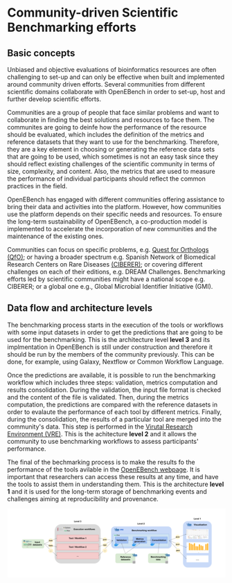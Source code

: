 # Community-driven Scientific Benchmarking efforts

## Basic concepts

Unbiased and objective evaluations of bioinformatics resources are often challenging to set-up and can only be effective when built and implemented around community driven efforts. Several communities from different scientific domains collaborate with OpenEBench in order to set-up, host and further develop scientific efforts.

Communities are a group of people that face similar problems and want to collaborate in finding the best solutions and resources to face them. The communites are going to deinfe how the performance of the resource should be evaluated, which includes the definition of the metrics and reference datasets that they want to use for the benchmarking. Therefore, they are a key element in choosing or generating the reference data sets that are going to be used, which sometimes is not an easy task since they should reflect existing challenges of the scientific community in terms of size, complexity, and content. Also, the metrics that are used to measure the performance of individual participants should reflect the common practices in the field.

OpenEBench has engaged with different communities offering assistance to bring their data and activities into the platform. However, how communities use the platform depends on their specific needs and resources. To ensure the long-term sustainability of OpenEBench, a co-production model is implemented to accelerate the incorporation of new communities and the maintenance of the existing ones.

Communities can focus on specific problems, e.g. [Quest for Orthologs (QfO)](https://openebench.bsc.es/scientific/OEBC002); or having a broader spectrum e.g. Spanish Network of Biomedical Research Centers on Rare Diseases [(CIBERER)](https://openebench.bsc.es/scientific/OEBC004); or covering different challenges on each of their editions, e.g. DREAM Challenges. Benchmarking efforts led by scientific communities might have a national scope e.g. CIBERER; or a global one e.g., Global Microbial Identifier Initiative (GMI).

## Data flow and architecture levels

The benchmarking process starts in the execution of the tools or workflows with some input datasets in order to get the predictions that are going to be used for the benchmarking. This is the architecture level **level 3** and its implmentation in OpenEBench is still under construction and therefore it should be run by the members of the community previously. This can be done, for example, using Galaxy, Nextflow or Common Workflow Language.

Once the predictions are available, it is possible to run the benchmarking workflow which includes three steps: validation, metrics computation and results consolidation. During the validation, the input file format is checked and the content of the file is validated. Then, during the metrics computation, the predictions are compared with the reference datasets in order to evalaute the performance of each tool by different metrics. Finally, during the consolidation, the results of a particular tool are merged into the community's data. This step is performed in the [Virutal Research Environment (VRE)](https://openebench.bsc.es/vre//workspace/). This is the achitecture **level 2** and it allows the community to use benchmarking workflows to assess participants' performance.

The final of the bechmarking process is to make the results fo the performance of the tools avilable in the [OpenEBench webpage](https://openebench.bsc.es/dashboard). It is important that researchers can access these results at any time, and have the tools to assist them in understanding them. This is the architecture **level 1** and it is used for the long-term storage of benchmarking events and challenges aiming at reproducibility and provenance.

![1](../media/OpenEBench_squema.png)

